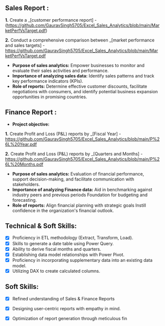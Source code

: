 ## Sales Report :

**1.** Create a _[customer performance report] - (https://github.com/GauravSingh5705/Excel_Sales_Analytics/blob/main/MarketPerfVsTarget.pdf)

**2.** Conduct a comprehensive comparison between _[market performance and sales targets] - https://github.com/GauravSingh5705/Excel_Sales_Analytics/blob/main/MarketPerfVsTarget.pdf

- **Purpose of sales analytics:** Empower businesses to monitor and evaluate their sales activities and performance.
- **Importance of analyzing sales data:** Identify sales patterns and track key performance indicators (KPIs).
- **Role of reports:** Determine effective customer discounts, facilitate negotiations with consumers, and identify potential business expansion opportunities in promising countries.

## Finance Report :

- **Project objective:**

**1.** Create Profit and Loss (P&L) reports by _[Fiscal Year] - https://github.com/GauravSingh5705/Excel_Sales_Analytics/blob/main/P%26L%20Year.pdf

**2.** Create Profit and Loss (P&L) reports by _[Quarters and Months] - https://github.com/GauravSingh5705/Excel_Sales_Analytics/blob/main/P%26L%20Months.pdf

- **Purpose of sales analytics:** Evaluation of financial performance, support decision-making, and facilitate communication with stakeholders.
- **Importance of analyzing Finance data:** Aid in benchmarking against industry peers and previous periods Foundation for budgeting and forecasting.
- **Role of reports:** Align financial planning with strategic goals Instill confidence in the organization's financial outlook.

## Technical & Soft Skills:
- [x]	Proficiency in ETL methodology (Extract, Transform, Load).
- [x]	Skills to generate a date table using Power Query.
- [x]	Ability to derive fiscal months and quarters.
- [x]	Establishing data model relationships with Power Pivot.
- [x]	Proficiency in incorporating supplementary data into an existing data model.
- [x]	Utilizing DAX to create calculated columns.

## Soft Skills:
- [x]	Refined understanding of Sales & Finance Reports
- [x]	Designing user-centric reports with empathy in mind.
- [x]	Optimization of report generation through meticulous fin

